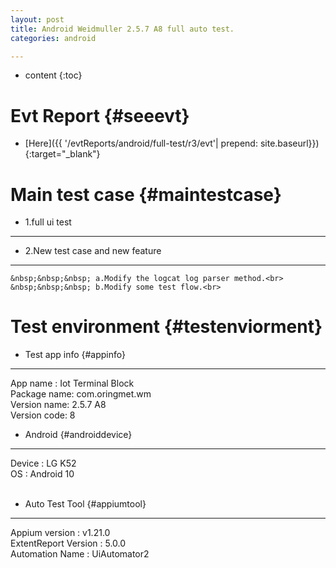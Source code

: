 ```yaml
---
layout: post
title: Android Weidmuller 2.5.7 A8 full auto test.
categories: android

---
```

* content
{:toc}

Evt Report  {#seeevt}
====================================
 
+ [Here]({{ '/evtReports/android/full-test/r3/evt'| prepend: site.baseurl}}){:target="_blank"}

Main test case {#maintestcase}
====================================
 
+ 1.full ui test
------------------------------------
+ 2.New test case and new feature
------------------------------------
    &nbsp;&nbsp;&nbsp; a.Modify the logcat log parser method.<br>
    &nbsp;&nbsp;&nbsp; b.Modify some test flow.<br>


Test environment {#testenviorment}
====================================
+ Test app info  {#appinfo}
------------------------------------
  App name : Iot Terminal Block <br>
  Package name: com.oringmet.wm  <br>
  Version name: 2.5.7 A8  <br>
  Version code: 8 

+ Android   {#androiddevice}
------------------------------------
  Device : LG K52 <br>
  OS : Android 10 <br><br>
+ Auto Test Tool   {#appiumtool}
------------------------------------
  Appium version : v1.21.0 <br>
  ExtentReport Version : 5.0.0 <br>
  Automation Name  : UiAutomator2 <br><br>


